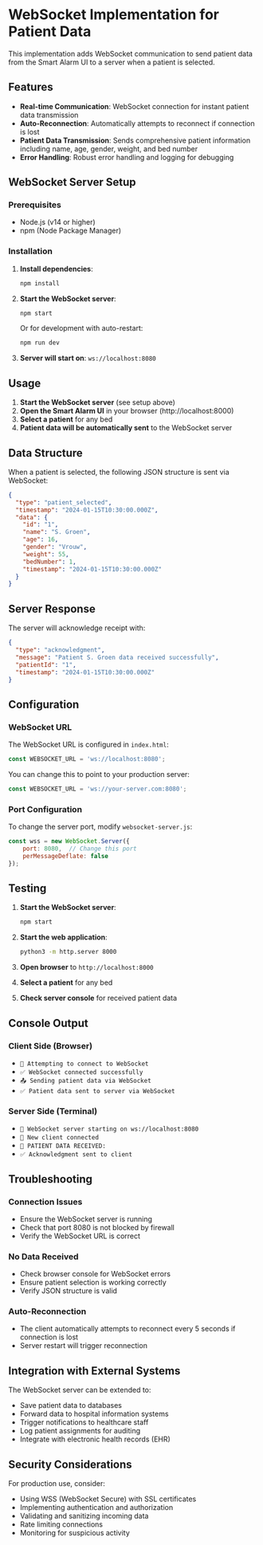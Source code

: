 # WebSocket Implementation for Patient Data

This implementation adds WebSocket communication to send patient data from the Smart Alarm UI to a server when a patient is selected.

## Features

- **Real-time Communication**: WebSocket connection for instant patient data transmission
- **Auto-Reconnection**: Automatically attempts to reconnect if connection is lost
- **Patient Data Transmission**: Sends comprehensive patient information including name, age, gender, weight, and bed number
- **Error Handling**: Robust error handling and logging for debugging

## WebSocket Server Setup

### Prerequisites
- Node.js (v14 or higher)
- npm (Node Package Manager)

### Installation

1. **Install dependencies**:
   ```bash
   npm install
   ```

2. **Start the WebSocket server**:
   ```bash
   npm start
   ```
   
   Or for development with auto-restart:
   ```bash
   npm run dev
   ```

3. **Server will start on**: `ws://localhost:8080`

## Usage

1. **Start the WebSocket server** (see setup above)
2. **Open the Smart Alarm UI** in your browser (http://localhost:8000)
3. **Select a patient** for any bed
4. **Patient data will be automatically sent** to the WebSocket server

## Data Structure

When a patient is selected, the following JSON structure is sent via WebSocket:

```json
{
  "type": "patient_selected",
  "timestamp": "2024-01-15T10:30:00.000Z",
  "data": {
    "id": "1",
    "name": "S. Groen",
    "age": 16,
    "gender": "Vrouw",
    "weight": 55,
    "bedNumber": 1,
    "timestamp": "2024-01-15T10:30:00.000Z"
  }
}
```

## Server Response

The server will acknowledge receipt with:

```json
{
  "type": "acknowledgment",
  "message": "Patient S. Groen data received successfully",
  "patientId": "1",
  "timestamp": "2024-01-15T10:30:00.000Z"
}
```

## Configuration

### WebSocket URL
The WebSocket URL is configured in `index.html`:
```javascript
const WEBSOCKET_URL = 'ws://localhost:8080';
```

You can change this to point to your production server:
```javascript
const WEBSOCKET_URL = 'ws://your-server.com:8080';
```

### Port Configuration
To change the server port, modify `websocket-server.js`:
```javascript
const wss = new WebSocket.Server({ 
    port: 8080,  // Change this port
    perMessageDeflate: false
});
```

## Testing

1. **Start the WebSocket server**:
   ```bash
   npm start
   ```

2. **Start the web application**:
   ```bash
   python3 -m http.server 8000
   ```

3. **Open browser** to `http://localhost:8000`

4. **Select a patient** for any bed

5. **Check server console** for received patient data

## Console Output

### Client Side (Browser)
- `🔌 Attempting to connect to WebSocket`
- `✅ WebSocket connected successfully`
- `📤 Sending patient data via WebSocket`
- `✅ Patient data sent to server via WebSocket`

### Server Side (Terminal)
- `🚀 WebSocket server starting on ws://localhost:8080`
- `🔌 New client connected`
- `👤 PATIENT DATA RECEIVED:`
- `✅ Acknowledgment sent to client`

## Troubleshooting

### Connection Issues
- Ensure the WebSocket server is running
- Check that port 8080 is not blocked by firewall
- Verify the WebSocket URL is correct

### No Data Received
- Check browser console for WebSocket errors
- Ensure patient selection is working correctly
- Verify JSON structure is valid

### Auto-Reconnection
- The client automatically attempts to reconnect every 5 seconds if connection is lost
- Server restart will trigger reconnection

## Integration with External Systems

The WebSocket server can be extended to:
- Save patient data to databases
- Forward data to hospital information systems
- Trigger notifications to healthcare staff
- Log patient assignments for auditing
- Integrate with electronic health records (EHR)

## Security Considerations

For production use, consider:
- Using WSS (WebSocket Secure) with SSL certificates
- Implementing authentication and authorization
- Validating and sanitizing incoming data
- Rate limiting connections
- Monitoring for suspicious activity